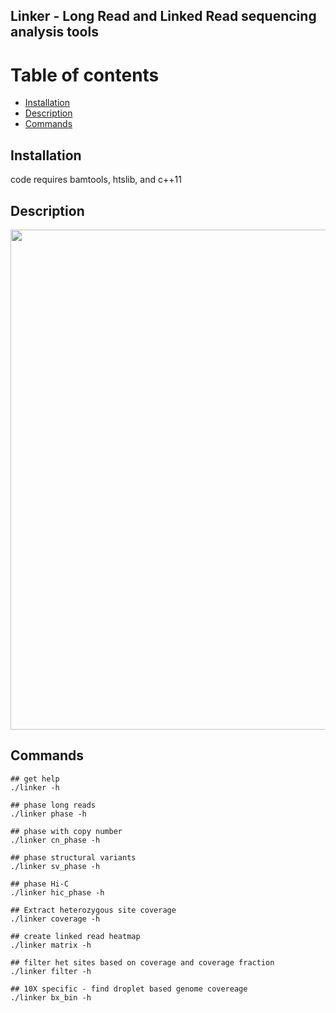 ## Linker - Long Read and Linked Read sequencing analysis tools

Table of contents
=================

  * [Installation](#gh-md-toc)
  * [Description](#description)
  * [Commands](#commands)

Installation
------------

code requires bamtools, htslib, and c++11

Description
-----------

<img src="https://github.com/rwtourdot/linker/scripts/linker_flowchart.pdf" width=800/>

Commands
--------

```
## get help
./linker -h

## phase long reads
./linker phase -h

## phase with copy number
./linker cn_phase -h

## phase structural variants
./linker sv_phase -h

## phase Hi-C
./linker hic_phase -h

## Extract heterozygous site coverage
./linker coverage -h

## create linked read heatmap
./linker matrix -h

## filter het sites based on coverage and coverage fraction
./linker filter -h

## 10X specific - find droplet based genome covereage
./linker bx_bin -h
```
